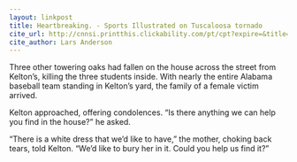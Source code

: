 ```yaml
---
layout: linkpost
title: Heartbreaking. - Sports Illustrated on Tuscaloosa tornado
cite_url: http://cnnsi.printthis.clickability.com/pt/cpt?expire=&title=On+April+27+the+most+devastating+tornado+-+05.23.11+-+SI+Vault&urlID=453034562&action=cpt&partnerID=289881&fb=Y&url=http%3A%2F%2Fsportsillustrated.cnn.com%2Fvault%2Farticle%2Fmagazine%2FMAG1186008%2Findex.htm
cite_author: Lars Anderson
---
```

Three other towering oaks had fallen on the house across the street from Kelton’s, killing the three students inside. With nearly the entire Alabama baseball team standing in Kelton’s yard, the family of a female victim arrived.

Kelton approached, offering condolences. “Is there anything we can help you find in the house?” he asked.
  
“There is a white dress that we’d like to have,” the mother, choking back tears, told Kelton. “We’d like to bury her in it. Could you help us find it?”  

